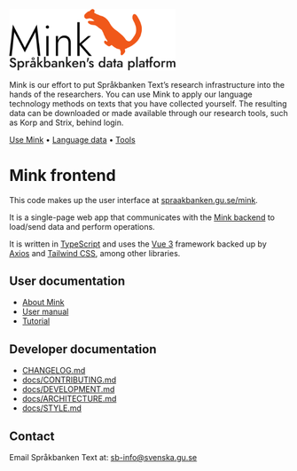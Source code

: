<img src="src/assets/mink-slogan-en.svg" width="300" alt="Mink - Språkbanken's data platform" />

Mink is our effort to put Språkbanken Text’s research infrastructure into the hands of the researchers.
You can use Mink to apply our language technology methods on texts that you have collected yourself.
The resulting data can be downloaded or made available through our research tools, such as Korp and Strix, behind login.

[Use Mink](https://spraakbanken.gu.se/mink/)
• [Language data](https://spraakbanken.gu.se/en/resources)
• [Tools](https://spraakbanken.gu.se/en/tools)

# Mink frontend

This code makes up the user interface at [spraakbanken.gu.se/mink](https://spraakbanken.gu.se/mink/).

It is a single-page web app that communicates with the [Mink backend](https://github.com/spraakbanken/mink-backend/) to load/send data and perform operations.

It is written in [TypeScript](https://www.typescriptlang.org/) and uses the [Vue 3](https://vuejs.org/) framework backed up by [Axios](https://axios-http.com/) and [Tailwind CSS](https://tailwindcss.com/), among other libraries.

## User documentation

- [About Mink](https://spraakbanken.gu.se/en/tools/mink)
- [User manual](https://spraakbanken.gu.se/en/tools/mink/manual)
- [Tutorial](https://spraakbanken.gu.se/en/tools/mink/tutorial)

## Developer documentation

- [CHANGELOG.md](CHANGELOG.md)
- [docs/CONTRIBUTING.md](docs/CONTRIBUTING.md)
- [docs/DEVELOPMENT.md](docs/DEVELOPMENT.md)
- [docs/ARCHITECTURE.md](docs/ARCHITECTURE.md)
- [docs/STYLE.md](docs/STYLE.md)

## Contact

Email Språkbanken Text at: [sb-info@svenska.gu.se](mailto:sb-info@svenska.gu.se)
